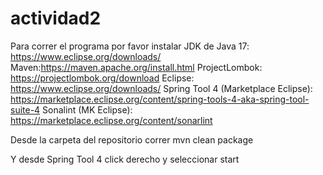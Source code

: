 # actividad2
Para correr el programa por favor instalar
JDK de Java 17: https://www.eclipse.org/downloads/
Maven:https://maven.apache.org/install.html
ProjectLombok: https://projectlombok.org/download
Eclipse: https://www.eclipse.org/downloads/
Spring Tool 4 (Marketplace Eclipse): https://marketplace.eclipse.org/content/spring-tools-4-aka-spring-tool-suite-4
Sonalint (MK Eclipse): https://marketplace.eclipse.org/content/sonarlint

Desde la carpeta del repositorio correr
mvn clean package

Y desde Spring Tool 4 click derecho y seleccionar start


